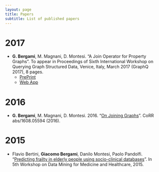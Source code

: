 ```yaml
---
layout: page
title: Papers
subtitle: List of published papers
---
```


# 2017
* **G. Bergami**, M. Magnani, D. Montesi. “A Join Operator for Property Graphs”. To appear in Proceedings of Sixth International Workshop on Querying Graph Structured Data, Venice, Italy, March 2017 (GraphQ 2017), 8 pages. 
   * [PrePrint](http://ceur-ws.org/Vol-1810/GraphQ_paper_04.pdf)
   * [Web App](http://jackbergus.alwaysdata.net/joinapp/)

# 2016
* **G. Bergami**, M. Magnani, D. Montesi. 2016. “[On Joining Graphs](https://arxiv.org/abs/1608.05594)”. CoRR abs/1608.05594 (2016).

# 2015 
* Flavio Bertini, **Giacomo Bergami**, Danilo Montesi, Paolo Pandolfi. “[Predicting frailty in elderly people using socio-clinical databases](https://www.siam.org/meetings/sdm16/SDMDMMH.pdf)”. In 5th Workshop on Data Mining for Medicine and Healthcare, 2015.
